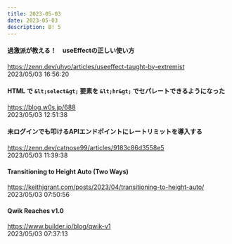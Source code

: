 ```yaml
---
title: 2023-05-03
date: 2023-05-03
description: B! 5
---
```


#### 過激派が教える！　useEffectの正しい使い方
https://zenn.dev/uhyo/articles/useeffect-taught-by-extremist<br>
2023/05/03 16:56:20<br>


#### HTML で `&lt;select&gt;` 要素を `&lt;hr&gt;` でセパレートできるようになった
https://blog.w0s.jp/688<br>
2023/05/03 12:51:38<br>


#### 未ログインでも叩けるAPIエンドポイントにレートリミットを導入する
https://zenn.dev/catnose99/articles/9183c86d3558e5<br>
2023/05/03 11:39:38<br>


#### Transitioning to Height Auto (Two Ways)
https://keithjgrant.com/posts/2023/04/transitioning-to-height-auto/<br>
2023/05/03 07:50:56<br>


#### Qwik Reaches v1.0
https://www.builder.io/blog/qwik-v1<br>
2023/05/03 07:37:13<br>


